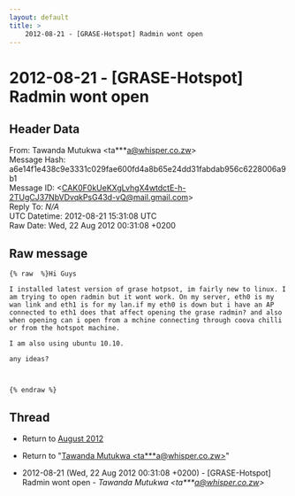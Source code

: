 ```yaml
---
layout: default
title: >
    2012-08-21 - [GRASE-Hotspot] Radmin wont open
---
```


# 2012-08-21 - [GRASE-Hotspot] Radmin wont open

## Header Data

From: Tawanda Mutukwa \<ta***a@whisper.co.zw\><br>
Message Hash: a6e14f1e438c9e3331c029fae600fd4a8b65e24dd31fabdab956c6228006a9b1<br>
Message ID: \<CAK0F0kUeKXgLvhgX4wtdctE-h-2TUgCJ37NbVDvqkPsG43d-vQ@mail.gmail.com\><br>
Reply To: _N/A_<br>
UTC Datetime: 2012-08-21 15:31:08 UTC<br>
Raw Date: Wed, 22 Aug 2012 00:31:08 +0200<br>

## Raw message

```
{% raw  %}Hi Guys

I installed latest version of grase hotpsot, im fairly new to linux. I
am trying to open radmin but it wont work. On my server, eth0 is my
wan link and eth1 is for my lan.if my eth0 is down but i have an AP
connected to eth1 does that affect opening the grase radmin? and also
when opening can i open from a mchine connecting through coova chilli
or from the hotspot machine.

I am also using ubuntu 10.10.

any ideas?



{% endraw %}
```

## Thread

+ Return to [August 2012](/archive/2012/08)

+ Return to "[Tawanda Mutukwa <ta***a<span>@</span>whisper.co.zw>](/authors/ta___a_at_whisper_co_zw)"

+ 2012-08-21 (Wed, 22 Aug 2012 00:31:08 +0200) - [GRASE-Hotspot] Radmin wont open - _Tawanda Mutukwa \<ta***a@whisper.co.zw\>_

